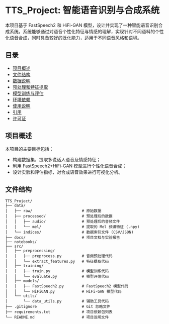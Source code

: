 # TTS_Project: 智能语音识别与合成系统

本项目基于 FastSpeech2 和 HiFi-GAN 模型，设计并实现了一种智能语音识别合成系统。系统能够通过对语音个性化特征与情感的理解，实现针对不同语料的个性化语音合成，同时具备较好的泛化能力，适用于不同语音风格和语境。

## 目录

- [项目概述](#项目概述)
- [文件结构](#文件结构)
- [数据说明](#数据说明)
- [预处理和特征提取](#预处理和特征提取)
- [模型训练与评估](#模型训练与评估)
- [环境依赖](#环境依赖)
- [使用说明](#使用说明)
- [引用](#引用)
- [许可证](#许可证)

## 项目概述

本项目的主要目标包括：
- 构建数据集，提取多说话人语音及情感特征；
- 利用 FastSpeech2+HiFi-GAN 模型进行个性化语音合成；
- 设计实验和评估指标，对合成语音效果进行可视化分析。

## 文件结构

```plaintext
TTS_Project/
├── data/
│   ├── raw/                      # 原始数据
│   ├── processed/                # 预处理后的数据
│   │   ├── audio/                # 预处理后的音频文件
│   │   └── mel/                  # 提取的 Mel 频谱特征 (.npy)
│   └── indices/                  # 数据索引文件 (CSV/JSON)
├── docs/                         # 项目文档与实验报告
├── notebooks/                    
├── src/
│   ├── preprocessing/
│   │   ├── preprocess.py         # 音频预处理代码
│   │   └── extract_features.py   # 特征提取代码
│   ├── training/
│   │   ├── train.py              # 模型训练代码
│   │   └── evaluate.py           # 模型评估代码
│   ├── models/
│   │   ├── FastSpeech2.py        # FastSpeech2 模型代码
│   │   └── HiFiGAN.py            # HiFi-GAN 模型代码
│   └── utils/
│       └── data_utils.py         # 辅助工具代码
├── .gitignore                    # Git 忽略文件
├── requirements.txt              # 项目依赖包列表
└── README.md                     # 项目说明文件
